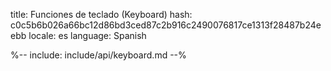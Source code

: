 title: Funciones de teclado (Keyboard)
hash: c0c5b6b026a66bc12d86bd3ced87c2b916c2490076817ce1313f28487b24eebb
locale: es
language: Spanish

%-- include: include/api/keyboard.md --%
